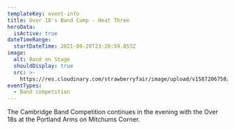 ```yaml
---
templateKey: event-info
title: Over 18's Band Comp - Heat Three
heroData:
  isActive: true
dateTimeRange:
  startDateTime: 2021-08-20T23:20:59.853Z
image:
  alt: Band on Stage
  shouldDisplay: true
  src: >-
    https://res.cloudinary.com/strawberryfair/image/upload/v1587206750/Events/band-comp-jump_bbclzx.jpg
eventTypes:
  - Band competition
---
```

The Cambridge Band Competition continues in the evening with the Over 18s at the Portland Arms on Mitchums Corner.

